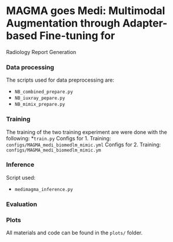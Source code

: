 # MAGMA goes Medi: Multimodal Augmentation through Adapter-based Fine-tuning for
Radiology Report Generation

### Data processing
The scripts used for data preprocessing are:
* `NB_combined_prepare.py`
* `NB_iuxray_pepare.py` 
* `NB_mimix_prepare.py`

### Training
The training of the two training experiment are were done with the following:
*`train.py`
Configs for 1. Training: `configs/MAGMA_medi_biomedlm_mimic.yml`
Configs for 2. Training: `configs/MAGMA_medi_biomedlm_mimic.ym`

### Inference
Script used:
* `medimagma_inference.py`

### Evaluation

### Plots
All materials and code can be found in the `plots/` folder.